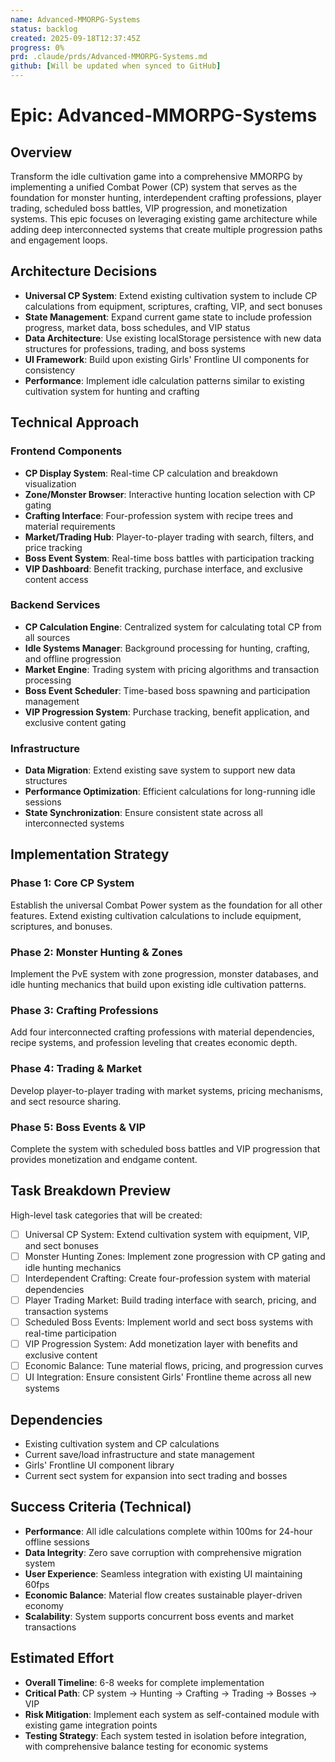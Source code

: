 ```yaml
---
name: Advanced-MMORPG-Systems
status: backlog
created: 2025-09-18T12:37:45Z
progress: 0%
prd: .claude/prds/Advanced-MMORPG-Systems.md
github: [Will be updated when synced to GitHub]
---
```


# Epic: Advanced-MMORPG-Systems

## Overview
Transform the idle cultivation game into a comprehensive MMORPG by implementing a unified Combat Power (CP) system that serves as the foundation for monster hunting, interdependent crafting professions, player trading, scheduled boss battles, VIP progression, and monetization systems. This epic focuses on leveraging existing game architecture while adding deep interconnected systems that create multiple progression paths and engagement loops.

## Architecture Decisions
- **Universal CP System**: Extend existing cultivation system to include CP calculations from equipment, scriptures, crafting, VIP, and sect bonuses
- **State Management**: Expand current game state to include profession progress, market data, boss schedules, and VIP status
- **Data Architecture**: Use existing localStorage persistence with new data structures for professions, trading, and boss systems
- **UI Framework**: Build upon existing Girls' Frontline UI components for consistency
- **Performance**: Implement idle calculation patterns similar to existing cultivation system for hunting and crafting

## Technical Approach

### Frontend Components
- **CP Display System**: Real-time CP calculation and breakdown visualization
- **Zone/Monster Browser**: Interactive hunting location selection with CP gating
- **Crafting Interface**: Four-profession system with recipe trees and material requirements
- **Market/Trading Hub**: Player-to-player trading with search, filters, and price tracking
- **Boss Event System**: Real-time boss battles with participation tracking
- **VIP Dashboard**: Benefit tracking, purchase interface, and exclusive content access

### Backend Services
- **CP Calculation Engine**: Centralized system for calculating total CP from all sources
- **Idle Systems Manager**: Background processing for hunting, crafting, and offline progression
- **Market Engine**: Trading system with pricing algorithms and transaction processing
- **Boss Event Scheduler**: Time-based boss spawning and participation management
- **VIP Progression System**: Purchase tracking, benefit application, and exclusive content gating

### Infrastructure
- **Data Migration**: Extend existing save system to support new data structures
- **Performance Optimization**: Efficient calculations for long-running idle sessions
- **State Synchronization**: Ensure consistent state across all interconnected systems

## Implementation Strategy

### Phase 1: Core CP System
Establish the universal Combat Power system as the foundation for all other features. Extend existing cultivation calculations to include equipment, scriptures, and bonuses.

### Phase 2: Monster Hunting & Zones
Implement the PvE system with zone progression, monster databases, and idle hunting mechanics that build upon existing idle cultivation patterns.

### Phase 3: Crafting Professions
Add four interconnected crafting professions with material dependencies, recipe systems, and profession leveling that creates economic depth.

### Phase 4: Trading & Market
Develop player-to-player trading with market systems, pricing mechanisms, and sect resource sharing.

### Phase 5: Boss Events & VIP
Complete the system with scheduled boss battles and VIP progression that provides monetization and endgame content.

## Task Breakdown Preview
High-level task categories that will be created:
- [ ] Universal CP System: Extend cultivation system with equipment, VIP, and sect bonuses
- [ ] Monster Hunting Zones: Implement zone progression with CP gating and idle hunting mechanics
- [ ] Interdependent Crafting: Create four-profession system with material dependencies
- [ ] Player Trading Market: Build trading interface with search, pricing, and transaction systems
- [ ] Scheduled Boss Events: Implement world and sect boss systems with real-time participation
- [ ] VIP Progression System: Add monetization layer with benefits and exclusive content
- [ ] Economic Balance: Tune material flows, pricing, and progression curves
- [ ] UI Integration: Ensure consistent Girls' Frontline theme across all new systems

## Dependencies
- Existing cultivation system and CP calculations
- Current save/load infrastructure and state management
- Girls' Frontline UI component library
- Current sect system for expansion into sect trading and bosses

## Success Criteria (Technical)
- **Performance**: All idle calculations complete within 100ms for 24-hour offline sessions
- **Data Integrity**: Zero save corruption with comprehensive migration system
- **User Experience**: Seamless integration with existing UI maintaining 60fps
- **Economic Balance**: Material flow creates sustainable player-driven economy
- **Scalability**: System supports concurrent boss events and market transactions

## Estimated Effort
- **Overall Timeline**: 6-8 weeks for complete implementation
- **Critical Path**: CP system → Hunting → Crafting → Trading → Bosses → VIP
- **Risk Mitigation**: Implement each system as self-contained module with existing game integration points
- **Testing Strategy**: Each system tested in isolation before integration, with comprehensive balance testing for economic systems